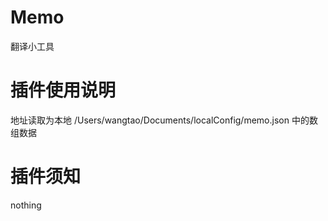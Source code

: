 # Memo

翻译小工具

# 插件使用说明

地址读取为本地 /Users/wangtao/Documents/localConfig/memo.json 中的数组数据

# 插件须知

nothing
